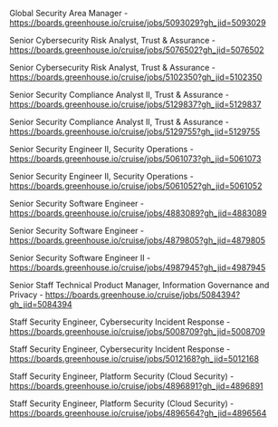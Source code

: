 Global Security Area Manager - https://boards.greenhouse.io/cruise/jobs/5093029?gh_jid=5093029

Senior Cybersecurity Risk Analyst, Trust & Assurance - https://boards.greenhouse.io/cruise/jobs/5076502?gh_jid=5076502

Senior Cybersecurity Risk Analyst, Trust & Assurance - https://boards.greenhouse.io/cruise/jobs/5102350?gh_jid=5102350

Senior Security Compliance Analyst II, Trust & Assurance - https://boards.greenhouse.io/cruise/jobs/5129837?gh_jid=5129837

Senior Security Compliance Analyst II, Trust & Assurance - https://boards.greenhouse.io/cruise/jobs/5129755?gh_jid=5129755

 Senior Security Engineer II, Security Operations - https://boards.greenhouse.io/cruise/jobs/5061073?gh_jid=5061073

Senior Security Engineer II, Security Operations - https://boards.greenhouse.io/cruise/jobs/5061052?gh_jid=5061052

 Senior Security Software Engineer - https://boards.greenhouse.io/cruise/jobs/4883089?gh_jid=4883089

Senior Security Software Engineer - https://boards.greenhouse.io/cruise/jobs/4879805?gh_jid=4879805

Senior Security Software Engineer II - https://boards.greenhouse.io/cruise/jobs/4987945?gh_jid=4987945

Senior Staff Technical Product Manager, Information Governance and Privacy - https://boards.greenhouse.io/cruise/jobs/5084394?gh_jid=5084394

Staff Security Engineer, Cybersecurity Incident Response - https://boards.greenhouse.io/cruise/jobs/5008709?gh_jid=5008709

Staff Security Engineer, Cybersecurity Incident Response - https://boards.greenhouse.io/cruise/jobs/5012168?gh_jid=5012168

 Staff Security Engineer, Platform Security (Cloud Security) - https://boards.greenhouse.io/cruise/jobs/4896891?gh_jid=4896891

Staff Security Engineer, Platform Security (Cloud Security) - https://boards.greenhouse.io/cruise/jobs/4896564?gh_jid=4896564

